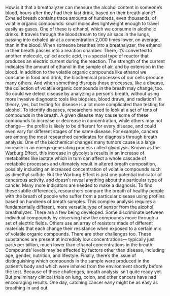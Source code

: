 How is it that a breathalyzer can measure  the alcohol content in someone’s blood, hours after they had their last drink,  based on their breath alone? Exhaled breath contains trace amounts  of hundreds, even thousands, of volatile organic compounds: small molecules lightweight enough  to travel easily as gases. One of these is ethanol,  which we consume in alcoholic drinks. It travels through the bloodstream  to tiny air sacs in the lungs, passing into exhaled air  at a concentration 2,000 times lower, on average, than in the blood. When someone breathes  into a breathalyzer, the ethanol in their breath  passes into a reaction chamber. There, it’s converted to another molecule, called acetic acid, in a special type of reactor that produces an electric current during the reaction. The strength of the current  indicates the amount of ethanol in the sample of air,  and by extension in the blood. In addition to the volatile  organic compounds like ethanol we consume in food and drink, the biochemical processes of our cells  produce many others. And when something disrupts  those processes, like a disease, the collection of volatile  organic compounds in the breath may change, too. So could we detect disease  by analyzing a person’s breath, without using more invasive  diagnostic tools like biopsies, blood draws, and radiation? In theory, yes, but testing for disease is a lot more  complicated than testing for alcohol. To identify diseases, researchers need to look at a set  of tens of compounds in the breath. A given disease may cause  some of these compounds to increase or decrease in concentration,  while others may not change— the profile is likely to be different  for every disease, and could even vary for different stages  of the same disease. For example, cancers are among  the most researched candidates for diagnosis through breath analysis. One of the biochemical changes  many tumors cause is a large increase  in an energy-generating process called glycolysis. Known as the Warburg Effect, this increase in glycolysis results  in an increase of metabolites like lactate which in turn can affect a whole cascade  of metabolic processes and ultimately result  in altered breath composition, possibly including an increased  concentration of volatile compounds such as dimethyl sulfide. But the Warburg Effect is just one  potential indicator of cancerous activity, and doesn’t reveal anything  about the particular type of cancer. Many more indicators are needed  to make a diagnosis. To find these subtle differences, researchers compare the breath  of healthy people with the breath of people  who suffer from a particular disease using profiles based on hundreds  of breath samples. This complex analysis  requires a fundamentally different, more versatile type of sensor  from the alcohol breathalyzer. There are a few being developed. Some discriminate  between individual compounds by observing how the compounds move  through a set of electric fields. Others use an array of resistors  made of different materials that each change their resistance  when exposed to a certain mix of volatile organic compounds. There are other challenges too. These substances are present  at incredibly low concentrations— typically just parts per billion, much lower than ethanol concentrations  in the breath. Compounds’ levels may be affected  by factors other than disease, including age, gender, nutrition,  and lifestyle. Finally, there’s the issue of distinguishing which compounds  in the sample were produced in the patient’s body and which were inhaled  from the environment shortly before the test. Because of these challenges,  breath analysis isn’t quite ready yet. But preliminary clinical trials  on lung, colon, and other cancers  have had encouraging results. One day, catching cancer early  might be as easy as breathing in and out. 